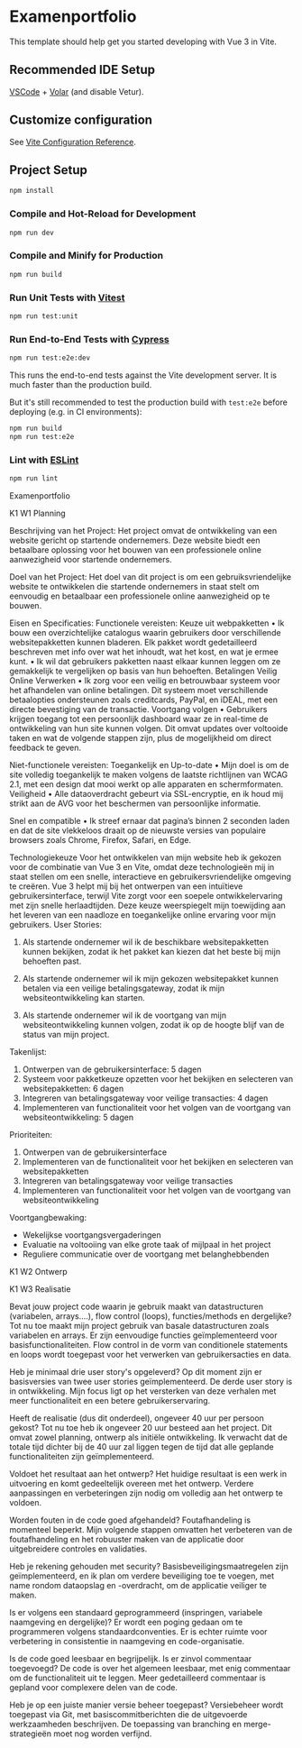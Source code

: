 # Examenportfolio

This template should help get you started developing with Vue 3 in Vite.

## Recommended IDE Setup

[VSCode](https://code.visualstudio.com/) + [Volar](https://marketplace.visualstudio.com/items?itemName=Vue.volar) (and disable Vetur).

## Customize configuration

See [Vite Configuration Reference](https://vitejs.dev/config/).

## Project Setup

```sh
npm install
```

### Compile and Hot-Reload for Development

```sh
npm run dev
```

### Compile and Minify for Production

```sh
npm run build
```

### Run Unit Tests with [Vitest](https://vitest.dev/)

```sh
npm run test:unit
```

### Run End-to-End Tests with [Cypress](https://www.cypress.io/)

```sh
npm run test:e2e:dev
```

This runs the end-to-end tests against the Vite development server.
It is much faster than the production build.

But it's still recommended to test the production build with `test:e2e` before deploying (e.g. in CI environments):

```sh
npm run build
npm run test:e2e
```

### Lint with [ESLint](https://eslint.org/)

```sh
npm run lint
```

Examenportfolio

K1 W1 Planning

Beschrijving van het Project:
Het project omvat de ontwikkeling van een website gericht
op startende ondernemers. Deze website biedt een betaalbare oplossing voor het bouwen van een
professionele online aanwezigheid voor startende ondernemers. 


Doel van het Project: Het doel van dit project is om een gebruiksvriendelijke website te ontwikkelen die startende ondernemers in staat stelt om eenvoudig en betaalbaar een professionele online aanwezigheid op te bouwen.



Eisen en Specificaties:
Functionele vereisten:
Keuze uit webpakketten
•	Ik bouw een overzichtelijke catalogus waarin gebruikers door verschillende websitepakketten kunnen bladeren. Elk pakket wordt gedetailleerd beschreven met info over wat het inhoudt, wat het kost, en wat je ermee kunt.
•	Ik wil dat gebruikers pakketten naast elkaar kunnen leggen om ze gemakkelijk te vergelijken op basis van hun behoeften.
Betalingen Veilig Online Verwerken
•	Ik zorg voor een veilig en betrouwbaar systeem voor het afhandelen van online betalingen. Dit systeem moet verschillende betaalopties ondersteunen zoals creditcards, PayPal, en iDEAL, met een directe bevestiging van de transactie.
Voortgang volgen
•	Gebruikers krijgen toegang tot een persoonlijk dashboard waar ze in real-time de ontwikkeling van hun site kunnen volgen. Dit omvat updates over voltooide taken en wat de volgende stappen zijn, plus de mogelijkheid om direct feedback te geven.




Niet-functionele vereisten:
Toegankelijk en Up-to-date
•	Mijn doel is om de site volledig toegankelijk te maken volgens de laatste richtlijnen van WCAG 2.1, met een design dat mooi werkt op alle apparaten en schermformaten.
Veiligheid 
•	Alle dataoverdracht gebeurt via SSL-encryptie, en ik houd mij strikt aan de AVG voor het beschermen van persoonlijke informatie.

Snel en compatible
•	Ik streef ernaar dat pagina’s binnen 2 seconden laden en dat de site vlekkeloos draait op de nieuwste versies van populaire browsers zoals Chrome, Firefox, Safari, en Edge.


Technologiekeuze
Voor het ontwikkelen van mijn website heb ik gekozen voor de combinatie van Vue 3 en Vite, omdat deze technologieën mij in staat stellen om een snelle, interactieve en gebruikersvriendelijke omgeving te creëren. Vue 3 helpt mij bij het ontwerpen van een intuïtieve gebruikersinterface, terwijl Vite zorgt voor een soepele ontwikkelervaring met zijn snelle herlaadtijden. Deze keuze weerspiegelt mijn toewijding aan het leveren van een naadloze en toegankelijke online ervaring voor mijn gebruikers.
User Stories: 
1. Als startende ondernemer wil ik de beschikbare websitepakketten kunnen bekijken, zodat ik het pakket kan kiezen dat het beste bij mijn behoeften past.

2. Als startende ondernemer wil ik mijn gekozen websitepakket kunnen betalen via een veilige betalingsgateway, zodat ik mijn websiteontwikkeling kan starten.

3. Als startende ondernemer wil ik de voortgang van mijn websiteontwikkeling kunnen volgen, zodat ik op de hoogte blijf van de status van mijn project.


Takenlijst:
1. Ontwerpen van de gebruikersinterface: 5 dagen
2. Systeem voor pakketkeuze opzetten voor het bekijken en selecteren van websitepakketten: 6 dagen
3. Integreren van betalingsgateway voor veilige transacties: 4 dagen
4. Implementeren van functionaliteit voor het volgen van de voortgang van websiteontwikkeling: 5 dagen


Prioriteiten:
1. Ontwerpen van de gebruikersinterface
2. Implementeren van de functionaliteit voor het bekijken en selecteren van websitepakketten
3. Integreren van betalingsgateway voor veilige transacties
4. Implementeren van functionaliteit voor het volgen van de voortgang van websiteontwikkeling




Voortgangbewaking:
- Wekelijkse voortgangsvergaderingen
- Evaluatie na voltooiing van elke grote taak of mijlpaal in het project
- Reguliere communicatie over de voortgang met belanghebbenden





K1 W2 Ontwerp
 
    







K1 W3 Realisatie

Bevat jouw project code waarin je gebruik maakt van datastructuren (variabelen, arrays....), flow control (loops), functies/methods en dergelijke?
Tot nu toe maakt mijn project gebruik van basale datastructuren zoals variabelen en arrays. Er zijn eenvoudige functies geïmplementeerd voor basisfunctionaliteiten. Flow control in de vorm van conditionele statements en loops wordt toegepast voor het verwerken van gebruikersacties en data.

Heb je minimaal drie user story's opgeleverd?
Op dit moment zijn er basisversies van twee user stories geïmplementeerd. De derde user story is in ontwikkeling. Mijn focus ligt op het versterken van deze verhalen met meer functionaliteit en een betere gebruikerservaring.

Heeft de realisatie (dus dit onderdeel), ongeveer 40 uur per persoon gekost?
Tot nu toe heb ik ongeveer 20 uur besteed aan het project. Dit omvat zowel planning, ontwerp als initiële ontwikkeling. Ik verwacht dat de totale tijd dichter bij de 40 uur zal liggen tegen de tijd dat alle geplande functionaliteiten zijn geïmplementeerd.

Voldoet het resultaat aan het ontwerp?
Het huidige resultaat is een werk in uitvoering en komt gedeeltelijk overeen met het ontwerp. Verdere aanpassingen en verbeteringen zijn nodig om volledig aan het ontwerp te voldoen.

Worden fouten in de code goed afgehandeld?
Foutafhandeling is momenteel beperkt. Mijn volgende stappen omvatten het verbeteren van de foutafhandeling en het robuuster maken van de applicatie door uitgebreidere controles en validaties.

Heb je rekening gehouden met security?
Basisbeveiligingsmaatregelen zijn geïmplementeerd, en ik plan om verdere beveiliging toe te voegen, met name rondom dataopslag en -overdracht, om de applicatie veiliger te maken.

Is er volgens een standaard geprogrammeerd (inspringen, variabele naamgeving en dergelijke)?
Er wordt een poging gedaan om te programmeren volgens standaardconventies. Er is echter ruimte voor verbetering in consistentie in naamgeving en code-organisatie.

Is de code goed leesbaar en begrijpelijk. Is er zinvol commentaar toegevoegd?
De code is over het algemeen leesbaar, met enig commentaar om de functionaliteit uit te leggen. Meer gedetailleerd commentaar is gepland voor complexere delen van de code.

Heb je op een juiste manier versie beheer toegepast?
Versiebeheer wordt toegepast via Git, met basiscommitberichten die de uitgevoerde werkzaamheden beschrijven. De toepassing van branching en merge-strategieën moet nog worden verfijnd.
